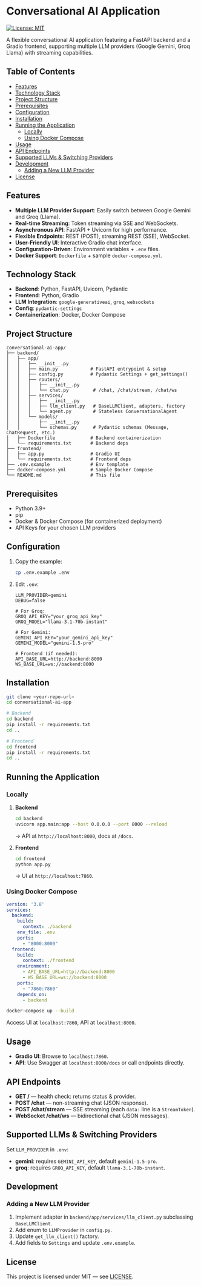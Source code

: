 # Conversational AI Application  
[![License: MIT](https://img.shields.io/badge/License-MIT-yellow.svg)](https://opensource.org/licenses/MIT)

A flexible conversational AI application featuring a FastAPI backend and a Gradio frontend, supporting multiple LLM providers (Google Gemini, Groq Llama) with streaming capabilities.

## Table of Contents
- [Features](#features)  
- [Technology Stack](#technology-stack)  
- [Project Structure](#project-structure)  
- [Prerequisites](#prerequisites)  
- [Configuration](#configuration)  
- [Installation](#installation)  
- [Running the Application](#running-the-application)  
  - [Locally](#locally)  
  - [Using Docker Compose](#using-docker-compose)  
- [Usage](#usage)  
- [API Endpoints](#api-endpoints)  
- [Supported LLMs & Switching Providers](#supported-llms--switching-providers)  
- [Development](#development)  
  - [Adding a New LLM Provider](#adding-a-new-llm-provider)  
- [License](#license)  

## Features
- **Multiple LLM Provider Support**: Easily switch between Google Gemini and Groq (Llama).  
- **Real-time Streaming**: Token streaming via SSE and WebSockets.  
- **Asynchronous API**: FastAPI + Uvicorn for high performance.  
- **Flexible Endpoints**: REST (POST), streaming REST (SSE), WebSocket.  
- **User-Friendly UI**: Interactive Gradio chat interface.  
- **Configuration-Driven**: Environment variables + `.env` files.  
- **Docker Support**: `Dockerfile` + sample `docker-compose.yml`.

## Technology Stack
- **Backend**: Python, FastAPI, Uvicorn, Pydantic  
- **Frontend**: Python, Gradio  
- **LLM Integration**: `google-generativeai`, `groq`, `websockets`  
- **Config**: `pydantic-settings`  
- **Containerization**: Docker, Docker Compose  

## Project Structure
```
conversational-ai-app/
├── backend/
│   ├── app/
│   │   ├── __init__.py
│   │   ├── main.py            # FastAPI entrypoint & setup
│   │   ├── config.py          # Pydantic Settings + get_settings()
│   │   ├── routers/
│   │   │   ├── __init__.py
│   │   │   └── chat.py         # /chat, /chat/stream, /chat/ws
│   │   ├── services/
│   │   │   ├── __init__.py
│   │   │   ├── llm_client.py   # BaseLLMClient, adapters, factory
│   │   │   └── agent.py        # Stateless ConversationalAgent
│   │   └── models/
│   │       ├── __init__.py
│   │       └── schemas.py      # Pydantic schemas (Message, ChatRequest, etc.)
│   ├── Dockerfile             # Backend containerization
│   └── requirements.txt       # Backend deps
├── frontend/
│   ├── app.py                 # Gradio UI
│   └── requirements.txt       # Frontend deps
├── .env.example               # Env template
├── docker-compose.yml         # Sample Docker Compose
└── README.md                  # This file
```

## Prerequisites
- Python 3.9+  
- pip  
- Docker & Docker Compose (for containerized deployment)  
- API Keys for your chosen LLM providers  

## Configuration
1. Copy the example:
   ```bash
   cp .env.example .env
   ```
2. Edit `.env`:
   ```dotenv
   LLM_PROVIDER=gemini
   DEBUG=false

   # For Groq:
   GROQ_API_KEY="your_groq_api_key"
   GROQ_MODEL="llama-3.1-70b-instant"

   # For Gemini:
   GEMINI_API_KEY="your_gemini_api_key"
   GEMINI_MODEL="gemini-1.5-pro"

   # Frontend (if needed):
   API_BASE_URL=http://backend:8000
   WS_BASE_URL=ws://backend:8000
   ```

## Installation
```bash
git clone <your-repo-url>
cd conversational-ai-app

# Backend
cd backend
pip install -r requirements.txt
cd ..

# Frontend
cd frontend
pip install -r requirements.txt
cd ..
```

## Running the Application

### Locally
1. **Backend**  
   ```bash
   cd backend
   uvicorn app.main:app --host 0.0.0.0 --port 8000 --reload
   ```
   → API at `http://localhost:8000`, docs at `/docs`.

2. **Frontend**  
   ```bash
   cd frontend
   python app.py
   ```
   → UI at `http://localhost:7860`.

### Using Docker Compose
```yaml
version: '3.8'
services:
  backend:
    build:
      context: ./backend
    env_file: .env
    ports:
      - "8000:8000"
  frontend:
    build:
      context: ./frontend
    environment:
      - API_BASE_URL=http://backend:8000
      - WS_BASE_URL=ws://backend:8000
    ports:
      - "7860:7860"
    depends_on:
      - backend
```
```bash
docker-compose up --build
```
Access UI at `localhost:7860`, API at `localhost:8000`.

## Usage
- **Gradio UI**: Browse to `localhost:7860`.  
- **API**: Use Swagger at `localhost:8000/docs` or call endpoints directly.

## API Endpoints
- **GET /** — health check: returns status & provider.  
- **POST /chat** — non-streaming chat (JSON response).  
- **POST /chat/stream** — SSE streaming (each `data:` line is a `StreamToken`).  
- **WebSocket /chat/ws** — bidirectional chat (JSON messages).

## Supported LLMs & Switching Providers
Set `LLM_PROVIDER` in `.env`:
- **gemini**: requires `GEMINI_API_KEY`, default `gemini-1.5-pro`.  
- **groq**: requires `GROQ_API_KEY`, default `llama-3.1-70b-instant`.  

## Development

### Adding a New LLM Provider
1. Implement adapter in `backend/app/services/llm_client.py` subclassing `BaseLLMClient`.  
2. Add enum to `LLMProvider` in `config.py`.  
3. Update `get_llm_client()` factory.  
4. Add fields to `Settings` and update `.env.example`.

## License
This project is licensed under MIT — see [LICENSE](LICENSE).
